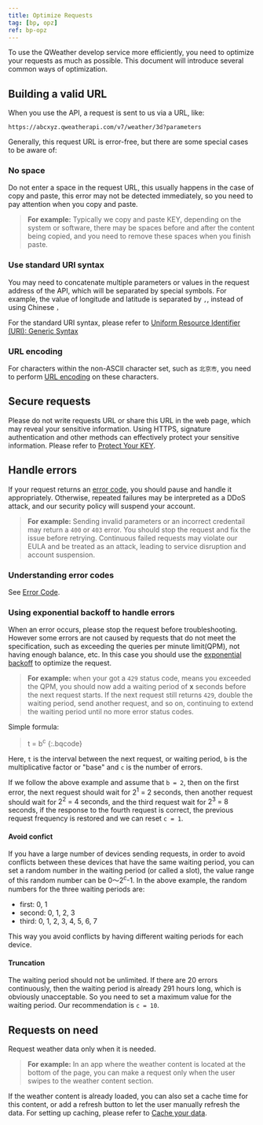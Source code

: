 ```yaml
---
title: Optimize Requests
tag: [bp, opz]
ref: bp-opz
---
```


To use the QWeather develop service more efficiently, you need to optimize your requests as much as possible. This document will introduce several common ways of optimization.

## Building a valid URL

When you use the API, a request is sent to us via a URL, like:

```
https://abcxyz.qweatherapi.com/v7/weather/3d?parameters
```

Generally, this request URL is error-free, but there are some special cases to be aware of:

### No space

Do not enter a space in the request URL, this usually happens in the case of copy and paste, this error may not be detected immediately, so you need to pay attention when you copy and paste.

> **For example:** Typically we copy and paste KEY, depending on the system or software, there may be spaces before and after the content being copied, and you need to remove these spaces when you finish paste.

### Use standard URI syntax

You may need to concatenate multiple parameters or values in the request address of the API, which will be separated by special symbols. For example, the value of longitude and latitude is separated by `,`, instead of using Chinese `，`

For the standard URI syntax, please refer to [Uniform Resource Identifier (URI): Generic Syntax](https://datatracker.ietf.org/doc/html/rfc3986)

### URL encoding

For characters within the non-ASCII character set, such as `北京市`, you need to perform [URL encoding](https://en.wikipedia.org/wiki/Percent-encoding) on these characters.

## Secure requests

Please do not write requests URL or share this URL in the web page, which may reveal your sensitive information. Using HTTPS, signature authentication and other methods can effectively protect your sensitive information. Please refer to [Protect Your KEY](/en/docs/best-practices/protect-data-key/).

## Handle errors

If your request returns an [error code](/en/docs/resource/error-code/), you should pause and handle it appropriately. Otherwise, repeated failures may be interpreted as a DDoS attack, and our security policy will suspend your account.

> **For example:** Sending invalid parameters or an incorrect credentail may return a `400` or `403` error. You should stop the request and fix the issue before retrying. Continuous failed requests may violate our EULA and be treated as an attack, leading to service disruption and account suspension.

### Understanding error codes

See [Error Code](/en/docs/resource/error-code/).

### Using exponential backoff to handle errors

When an error occurs, please stop the request before troubleshooting. However some errors are not caused by requests that do not meet the specification, such as exceeding the queries per minute limit(QPM), not having enough balance, etc. In this case you should use the [exponential backoff](https://en.wikipedia.org/wiki/Exponential_backoff) to optimize the request.

> **For example:** when your got a `429` status code, means you exceeded the QPM, you should now add a waiting period of **x** seconds before the next request starts. If the next request still returns `429`, double the waiting period, send another request, and so on, continuing to extend the waiting period until no more error status codes.

Simple formula:

> t = b<sup>c</sup>
{:.bqcode}

Here, `t` is the interval between the next request, or waiting period, `b` is the multiplicative factor or "base" and `c` is the number of errors.

If we follow the above example and assume that `b = 2`, then on the first error, the next request should wait for <span class="label code">2<sup>1</sup> = 2 seconds</span>, then another request should wait for <span class="label code">2<sup>2</sup> = 4 seconds</span>, and the third request wait for <span class="label code">2<sup>3</sup> = 8 seconds</span>, if the response to the fourth request is correct, the previous request frequency is restored and we can reset `c = 1`.

#### Avoid confict

If you have a large number of devices sending requests, in order to avoid conflicts between these devices that have the same waiting period, you can set a random number in the waiting period (or called a slot), the value range of this random number can be <span class="label code">0～2<sup>c</sup>-1</span>. In the above example, the random numbers for the three waiting periods are:

- first: 0, 1
- second: 0, 1, 2, 3
- third: 0, 1, 2, 3, 4, 5, 6, 7

This way you avoid conflicts by having different waiting periods for each device.

#### Truncation

The waiting period should not be unlimited. If there are 20 errors continuously, then the waiting period is already 291 hours long, which is obviously unacceptable. So you need to set a maximum value for the waiting period. Our recommendation is `c = 10`.

## Requests on need

Request weather data only when it is needed.

> **For example:** In an app where the weather content is located at the bottom of the page, you can make a request only when the user swipes to the weather content section.

If the weather content is already loaded, you can also set a cache time for this content, or add a refresh button to let the user manually refresh the data. For setting up caching, please refer to [Cache your data](/en/docs/best-practices/cache/).

